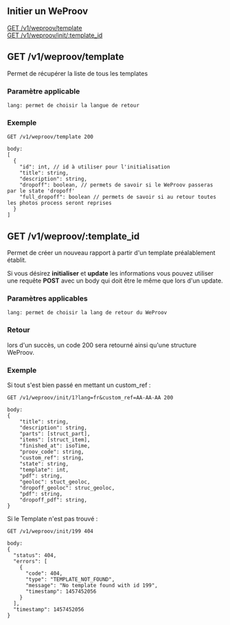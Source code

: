 ## Initier un WeProov

[GET /v1/weproov/template]()  
[GET /v1/weproov/init/:template_id]()

## GET /v1/weproov/template

Permet de récupérer la liste de tous les templates

### Paramètre applicable

```
lang: permet de choisir la langue de retour
```

### Exemple

```
GET /v1/weproov/template 200

body:
[
  {
    "id": int, // id à utiliser pour l'initialisation
    "title": string,
    "description": string,
    "dropoff": boolean, // permets de savoir si le WeProov passeras par le state 'dropoff'
    "full_dropoff": boolean // permets de savoir si au retour toutes les photos process seront reprises
  }
]
```

## GET /v1/weproov/:template_id

Permet de créer un nouveau rapport à partir d'un template préalablement établit.

Si vous désirez **initialiser** et **update** les informations vous pouvez utiliser une requête **POST** avec un body qui doit être le même que lors d'un update.

### Paramètres applicables

```
lang: permet de choisir la lang de retour du WeProov
```

### Retour

lors d'un succès, un code 200 sera retourné ainsi qu'une structure WeProov.  

### Exemple
Si tout s'est bien passé en mettant un custom_ref : 

```
GET /v1/weproov/init/1?lang=fr&custom_ref=AA-AA-AA 200

body:
{
	"title": string,
	"description": string,
	"parts": [struct_part],
	"items": [struct_item],
	"finished_at": isoTime,
	"proov_code": string,
	"custom_ref": string,
	"state": string,
	"template": int,
	"pdf": string,
	"geoloc": stuct_geoloc,
	"dropoff_geoloc": struc_geoloc,
	"pdf": string,
	"dropoff_pdf": string,
}
```

Si le Template n'est pas trouvé : 

```
GET /v1/weproov/init/199 404

body:
{
  "status": 404,
  "errors": [
    {
      "code": 404,
      "type": "TEMPLATE_NOT_FOUND",
      "message": "No template found with id 199",
      "timestamp": 1457452056
    }
  ],
  "timestamp": 1457452056
}
```

